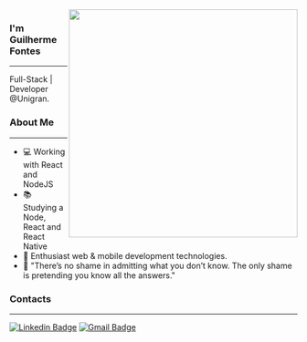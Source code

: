 <img align="right" width="400" height="400" src="https://hum-systems.com/site/templates/images/jobs/business_m.png">


### I'm Guilherme Fontes 
---
Full-Stack | Developer  @Unigran.

### About Me
---
- 💻 Working with React and NodeJS
- 📚 Studying a Node, React and React Native
- 🌌 Enthusiast web & mobile development technologies.
- 💭 "There’s no shame in admitting what you don’t know. The only shame is pretending you know all the answers."

### Contacts
---
[![Linkedin Badge](https://img.shields.io/badge/-Guilherme%20Fontes-6633cc?style=flat-square&logo=Linkedin&logoColor=white&link=https://www.linkedin.com/in/guilherme-fontes-amorim/)](https://www.linkedin.com/in/guilherme-fontes-amorim/) 
[![Gmail Badge](https://img.shields.io/badge/-gui.fontes.amorim@gmail.com-6633cc?style=flat-square&logo=Gmail&logoColor=white&link=mailto:gui.fontes.amorim@gmail.com)](mailto:gui.fontes.amorim@gmail.com)
